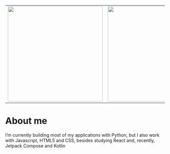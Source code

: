 <table border="0">
    <tbody>
        <tr>
            <td><img src="https://github-readme-stats.vercel.app/api?username=davifelipef&show_icons=true&theme=transparent" height="300"/></td>
            <td><img src="https://github-readme-stats.vercel.app/api/top-langs/?username=davifelipef&theme=transparent&langs_count=8" height="300"/></div></td>
        </tr>
    </tbody>    
</table>

<h1>About me</h1>

I’m currently building most of my applications with Python, but I also work with Javascript, HTML5 and CSS, besides studying React and, recently, Jetpack Compose and Kotlin

<!---
davifelipef/davifelipef is a ✨ special ✨ repository because its `README.md` (this file) appears on your GitHub profile.
You can click the Preview link to take a look at your changes.
--->

